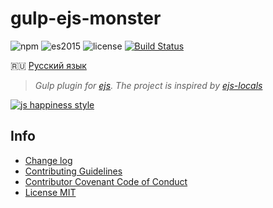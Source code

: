 # gulp-ejs-monster

![npm](https://img.shields.io/badge/node-6.3.1-yellow.svg)
![es2015](https://img.shields.io/badge/ECMAScript-2015_(ES6)-blue.svg)
![license](https://img.shields.io/badge/License-MIT-orange.svg)
[![Build Status](https://travis-ci.org/dutchenkoOleg/gulp-ejs-monster.svg?branch=v3)](https://travis-ci.org/dutchenkoOleg/gulp-ejs-monster)
 
 
:ru: [Русский язык](https://github.com/dutchenkoOleg/gulp-ejs-monster/blob/v3/README-RU.md)

> _Gulp plugin for [ejs](http://ejs.co/). The project is inspired by [ejs-locals](https://github.com/RandomEtc/ejs-locals)_

[![js happiness style](https://cdn.rawgit.com/JedWatson/happiness/master/badge.svg)](https://github.com/JedWatson/happiness)


## Info

* [Change log](https://github.com/dutchenkoOleg/gulp-ejs-monster/blob/v3/CHANGELOG.md)
* [Contributing Guidelines](https://github.com/dutchenkoOleg/gulp-ejs-monster/blob/v3/CONTRIBUTING.md)
* [Contributor Covenant Code of Conduct](https://github.com/dutchenkoOleg/gulp-ejs-monster/blob/v3/CODE_OF_CONDUCT.md)
* [License MIT](https://github.com/dutchenkoOleg/gulp-ejs-monster/blob/v3/LICENSE)
